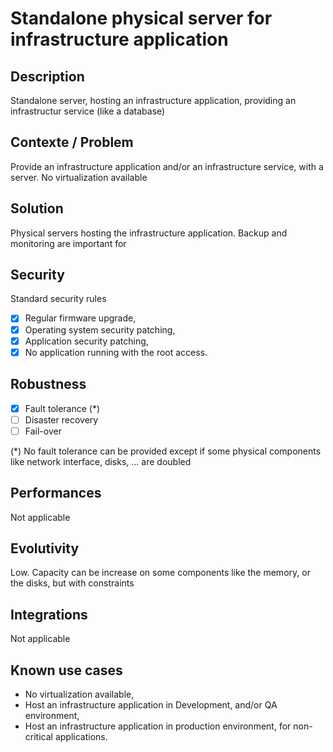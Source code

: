 # Standalone physical server for infrastructure application

## Description
Standalone server, hosting an infrastructure application, providing an infrastructur service (like a database)

## Contexte / Problem
Provide an infrastructure application and/or an infrastructure service, with a server. No virtualization available

## Solution
Physical servers hosting the infrastructure application. Backup and monitoring are important for

## Security

Standard security rules

* [x] Regular firmware upgrade,
* [x] Operating system security patching,
* [x] Application security patching,
* [x] No application running with the root access.

## Robustness

* [x] Fault tolerance (*)
* [ ] Disaster recovery
* [ ] Fail-over

(*) No fault tolerance can be provided except if some physical components like network interface, disks, ... are doubled

## Performances

Not applicable

## Evolutivity

Low. Capacity can be increase on some components like the memory, or the disks, but with constraints

## Integrations

Not applicable

## Known use cases

* No virtualization available,
* Host an infrastructure application in Development, and/or QA environment, 
* Host an infrastructure application in production environment, for non-critical applications.
